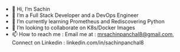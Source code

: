 - 👋 Hi, I’m Sachin
- 👀 I’m a Full Stack Developer and a DevOps Engineer
- 🌱 I’m currently learning Prometheus and Rediscovering Python
- 💞️ I’m looking to collaborate on K8s/Docker Images
- 📫 How to reach me : Email me at : mrsachinpanchal8@gmail.com, Connect on Linkedin : linkedin.com/in/sachinpanchal8

<!---
sachin08/sachin08 is a ✨ special ✨ repository because its `README.md` (this file) appears on your GitHub profile.
You can click the Preview link to take a look at your changes.
--->
